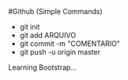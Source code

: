 #Github (Simple Commands)
- git init
- git add ARQUIVO
- git commit -m "COMENTARIO"
- git push -u origin master

Learning Bootstrap...
